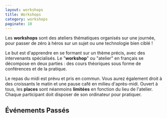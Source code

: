 ```yaml
---
layout: workshops
title: Workshops
category: workshops
paginate: 10
---
```


Les **workshops** sont des ateliers thématiques organisés sur une journée, pour
passer de zéro à héros sur un sujet ou une technologie bien ciblé !

Le but est d'apprendre en se formant sur un thème précis, avec des intervenants
spécialisés. Le "**workshop**" ou "atelier" en français se décompose en deux
parties : des cours théoriques sous forme de conférences et de la pratique.

Le repas du midi est prévu et pris en commun. Vous aurez également droit à des
croissants le matin et une pause café en milieu d'après-midi. Ouvert à tous,
les **places** sont néanmoins **limitées** en fonction du lieu de l'atelier.
Chaque participant doit disposer de son ordinateur pour pratiquer.

## &Eacute;vénements Passés
